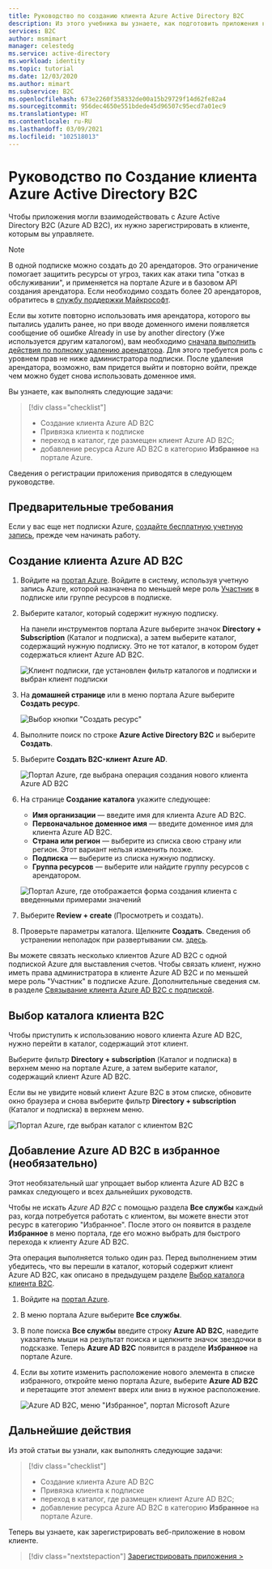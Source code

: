 ```yaml
---
title: Руководство по созданию клиента Azure Active Directory B2C
description: Из этого учебника вы узнаете, как подготовить приложения к регистрации, создав арендатор Azure Active Directory B2C с помощью портала Azure.
services: B2C
author: msmimart
manager: celestedg
ms.service: active-directory
ms.workload: identity
ms.topic: tutorial
ms.date: 12/03/2020
ms.author: mimart
ms.subservice: B2C
ms.openlocfilehash: 673e2260f358332de00a15b29729f14d62fe82a4
ms.sourcegitcommit: 956dec4650e551bdede45d96507c95ecd7a01ec9
ms.translationtype: HT
ms.contentlocale: ru-RU
ms.lasthandoff: 03/09/2021
ms.locfileid: "102518013"
---
```

# <a name="tutorial-create-an-azure-active-directory-b2c-tenant"></a>Руководство по Создание клиента Azure Active Directory B2C

Чтобы приложения могли взаимодействовать с Azure Active Directory B2C (Azure AD B2C), их нужно зарегистрировать в клиенте, которым вы управляете. 

> [!NOTE]
> В одной подписке можно создать до 20 арендаторов. Это ограничение помогает защитить ресурсы от угроз, таких как атаки типа "отказ в обслуживании", и применяется на портале Azure и в базовом API создания арендатора. Если необходимо создать более 20 арендаторов, обратитесь в [службу поддержки Майкрософт](support-options.md).
> 
> Если вы хотите повторно использовать имя арендатора, которого вы пытались удалить ранее, но при вводе доменного имени появляется сообщение об ошибке Already in use by another directory (Уже используется другим каталогом), вам необходимо [сначала выполнить действия по полному удалению арендатора](https://docs.microsoft.com/azure/active-directory-b2c/faq?tabs=app-reg-ga#how-do-i-delete-my-azure-ad-b2c-tenant). Для этого требуется роль с уровнем прав не ниже администратора подписки. После удаления арендатора, возможно, вам придется выйти и повторно войти, прежде чем можно будет снова использовать доменное имя.

Вы узнаете, как выполнять следующие задачи:

> [!div class="checklist"]
> * Создание клиента Azure AD B2C
> * Привязка клиента к подписке
> * переход в каталог, где размещен клиент Azure AD B2C;
> * добавление ресурса Azure AD B2C в категорию **Избранное** на портале Azure.

Сведения о регистрации приложения приводятся в следующем руководстве.

## <a name="prerequisites"></a>Предварительные требования

Если у вас еще нет подписки Azure, [создайте бесплатную учетную запись](https://azure.microsoft.com/free/?WT.mc_id=A261C142F), прежде чем начинать работу.

## <a name="create-an-azure-ad-b2c-tenant"></a>Создание клиента Azure AD B2C

1. Войдите на [портал Azure](https://portal.azure.com/). Войдите в систему, используя учетную запись Azure, которой назначена по меньшей мере роль [Участник](../role-based-access-control/built-in-roles.md) в подписке или группе ресурсов в подписке.

1. Выберите каталог, который содержит нужную подписку.

    На панели инструментов портала Azure выберите значок **Directory + Subscription** (Каталог и подписка), а затем выберите каталог, содержащий нужную подписку. Это не тот каталог, в котором будет содержаться клиент Azure AD B2C.

    ![Клиент подписки, где установлен фильтр каталогов и подписки и выбран клиент подписки](media/tutorial-create-tenant/portal-01-pick-directory.png)

1. На **домашней странице** или в меню портала Azure выберите **Создать ресурс**.

   ![Выбор кнопки "Создать ресурс"](media/tutorial-create-tenant/create-a-resource.png)

1. Выполните поиск по строке **Azure Active Directory B2C** и выберите **Создать**.
2. Выберите **Создать B2C-клиент Azure AD**.

    ![Портал Azure, где выбрана операция создания нового клиента Azure AD B2C](media/tutorial-create-tenant/portal-02-create-tenant.png)

1. На странице **Создание каталога** укажите следующее:

   - **Имя организации** — введите имя для клиента Azure AD B2C.
   - **Первоначальное доменное имя** — введите доменное имя для клиента Azure AD B2C.
   - **Страна или регион** — выберите из списка свою страну или регион. Этот вариант нельзя изменить позже.
   - **Подписка** — выберите из списка нужную подписку.
   - **Группа ресурсов** — выберите или найдите группу ресурсов с арендатором.

    ![Портал Azure, где отображается форма создания клиента с введенными примерами значений](media/tutorial-create-tenant/review-and-create-tenant.png)

1. Выберите **Review + create** (Просмотреть и создать).
1. Проверьте параметры каталога. Щелкните **Создать**. Сведения об устранении неполадок при развертывании см. [здесь](../azure-resource-manager/templates/common-deployment-errors.md).

Вы можете связать несколько клиентов Azure AD B2C с одной подпиской Azure для выставления счетов. Чтобы связать клиент, нужно иметь права администратора в клиенте Azure AD B2C и по меньшей мере роль "Участник" в подписке Azure. Дополнительные сведения см. в разделе [Связывание клиента Azure AD B2C с подпиской](billing.md#link-an-azure-ad-b2c-tenant-to-a-subscription).

## <a name="select-your-b2c-tenant-directory"></a>Выбор каталога клиента B2C

Чтобы приступить к использованию нового клиента Azure AD B2C, нужно перейти в каталог, содержащий этот клиент.

Выберите фильтр **Directory + subscription** (Каталог и подписка) в верхнем меню на портале Azure, а затем выберите каталог, содержащий клиент Azure AD B2C.

Если вы не увидите новый клиент Azure B2C в этом списке, обновите окно браузера и снова выберите фильтр **Directory + subscription** (Каталог и подписка) в верхнем меню.

![Портал Azure, где выбран каталог с клиентом B2C](media/tutorial-create-tenant/portal-07-select-tenant-directory.png)

## <a name="add-azure-ad-b2c-as-a-favorite-optional"></a>Добавление Azure AD B2C в избранное (необязательно)

Этот необязательный шаг упрощает выбор клиента Azure AD B2C в рамках следующего и всех дальнейших руководств.

Чтобы не искать *Azure AD B2C* с помощью раздела **Все службы** каждый раз, когда потребуется работать с клиентом, вы можете внести этот ресурс в категорию "Избранное". После этого он появится в разделе **Избранное** в меню портала, где его можно выбрать для быстрого перехода к клиенту Azure AD B2C.

Эта операция выполняется только один раз. Перед выполнением этим убедитесь, что вы перешли в каталог, который содержит клиент Azure AD B2C, как описано в предыдущем разделе [Выбор каталога клиента B2C](#select-your-b2c-tenant-directory).

1. Войдите на [портал Azure](https://portal.azure.com).
1. В меню портала Azure выберите **Все службы**.
1. В поле поиска **Все службы** введите строку **Azure AD B2C**, наведите указатель мыши на результат поиска и щелкните значок звездочки в подсказке. Теперь **Azure AD B2C** появится в разделе **Избранное** на портале Azure.
1. Если вы хотите изменить расположение нового элемента в списке избранного, откройте меню портала Azure, выберите **Azure AD B2C** и перетащите этот элемент вверх или вниз в нужное расположение.

    ![Azure AD B2C, меню "Избранное", портал Microsoft Azure](media/tutorial-create-tenant/portal-08-b2c-favorite.png)

## <a name="next-steps"></a>Дальнейшие действия

Из этой статьи вы узнали, как выполнять следующие задачи:

> [!div class="checklist"]
> * Создание клиента Azure AD B2C
> * Привязка клиента к подписке
> * переход в каталог, где размещен клиент Azure AD B2C;
> * добавление ресурса Azure AD B2C в категорию **Избранное** на портале Azure.

Теперь вы узнаете, как зарегистрировать веб-приложение в новом клиенте.

> [!div class="nextstepaction"]
> [Зарегистрировать приложения >](tutorial-register-applications.md)
